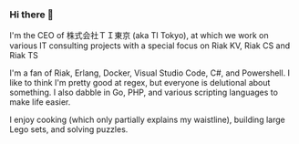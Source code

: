 ### Hi there 👋

<!--
**pjaclark/pjaclark** is a ✨ _special_ ✨ repository because its `README.md` (this file) appears on your GitHub profile.

Here are some ideas to get you started:

- 🔭 I’m currently working on ...
- 🌱 I’m currently learning ...
- 👯 I’m looking to collaborate on ...
- 🤔 I’m looking for help with ...
- 💬 Ask me about ...
- 📫 How to reach me: ...
- 😄 Pronouns: ...
- ⚡ Fun fact: ...
-->

I'm the CEO of 株式会社ＴＩ東京 (aka TI Tokyo), at which we work on various IT consulting projects with a special focus on Riak KV, Riak CS and Riak TS

I'm a fan of Riak, Erlang, Docker, Visual Studio Code, C#, and Powershell. 
I like to think I'm pretty good at regex, but everyone is delutional about something.
I also dabble in Go, PHP, and various scripting languages to make life easier.

I enjoy cooking (which only partially explains my waistline), building large Lego sets, and solving puzzles.
